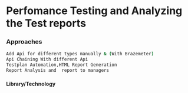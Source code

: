 # Perfomance Testing and Analyzing the Test reports
### Approaches 
```bash
Add Api for different types manually & (With Brazemeter)
Api Chaining With different Api
Testplan Automation,HTML Report Generation
Report Analysis and  report to managers

```

#### Library/Technology
